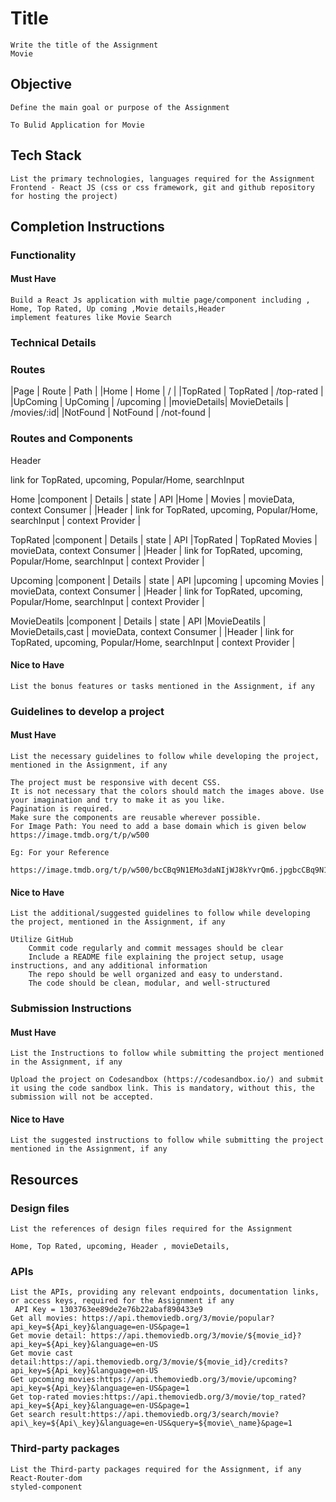 # Title

    Write the title of the Assignment
    Movie

## Objective

    Define the main goal or purpose of the Assignment
    
    To Bulid Application for Movie

## Tech Stack

    List the primary technologies, languages required for the Assignment
    Frontend - React JS (css or css framework, git and github repository for hosting the project)

## Completion Instructions

### Functionality

#### Must Have

    Build a React Js application with multie page/component including , Home, Top Rated, Up coming ,Movie details,Header
    implement features like Movie Search

### Technical Details
 
### Routes

|Page        | Route          | Path       |
|Home        | Home           | /          |
|TopRated    | TopRated       | /top-rated | 
|UpComing    | UpComing       | /upcoming  |
|movieDetails| MovieDetails   | /movies/:id|
|NotFound    | NotFound       | /not-found |

### Routes and Components

Header

link for TopRated, upcoming, Popular/Home, searchInput

Home
|component        | Details                                                       | state                               | API
|Home             | Movies                                                        | movieData, context Consumer         |
|Header           | link for TopRated, upcoming, Popular/Home, searchInput        | context Provider                    | 


TopRated
|component        | Details                                                       | state                               | API
|TopRated         | TopRated Movies                                               | movieData, context Consumer         |
|Header           | link for TopRated, upcoming, Popular/Home, searchInput        | context Provider                    | 


Upcoming
|component        | Details                                                       | state                               | API
|upcoming         | upcoming Movies                                               | movieData, context Consumer         |
|Header           | link for TopRated, upcoming, Popular/Home, searchInput        | context Provider                    | 

MovieDeatils
|component        | Details                                                       | state                               | API
|MovieDeatils     | MovieDetails,cast                                             | movieData, context Consumer         |
|Header           | link for TopRated, upcoming, Popular/Home, searchInput        | context Provider                    | 


#### Nice to Have

    List the bonus features or tasks mentioned in the Assignment, if any

### Guidelines to develop a project

#### Must Have

    List the necessary guidelines to follow while developing the project, mentioned in the Assignment, if any

    The project must be responsive with decent CSS.
    It is not necessary that the colors should match the images above. Use your imagination and try to make it as you like.
    Pagination is required.
    Make sure the components are reusable wherever possible.
    For Image Path: You need to add a base domain which is given below
    https://image.tmdb.org/t/p/w500

    Eg: For your Reference

    https://image.tmdb.org/t/p/w500/bcCBq9N1EMo3daNIjWJ8kYvrQm6.jpgbcCBq9N1EMo3daNIjWJ8kYvrQm6.jpg
        
        

#### Nice to Have

    List the additional/suggested guidelines to follow while developing the project, mentioned in the Assignment, if any

    Utilize GitHub
        Commit code regularly and commit messages should be clear
        Include a README file explaining the project setup, usage instructions, and any additional information
        The repo should be well organized and easy to understand.
        The code should be clean, modular, and well-structured

### Submission Instructions

#### Must Have

    List the Instructions to follow while submitting the project mentioned in the Assignment, if any
    
    Upload the project on Codesandbox (https://codesandbox.io/) and submit it using the code sandbox link. This is mandatory, without this, the submission will not be accepted.

#### Nice to Have

    List the suggested instructions to follow while submitting the project mentioned in the Assignment, if any

## Resources

### Design files

    List the references of design files required for the Assignment

    Home, Top Rated, upcoming, Header , movieDetails,
    

### APIs

    List the APIs, providing any relevant endpoints, documentation links, or access keys, required for the Assignment if any
     API Key = 1303763ee89de2e76b22abaf890433e9
    Get all movies: https://api.themoviedb.org/3/movie/popular?api_key=${Api_key}&language=en-US&page=1
    Get movie detail: https://api.themoviedb.org/3/movie/${movie_id}?api_key=${Api_key}&language=en-US
    Get movie cast detail:https://api.themoviedb.org/3/movie/${movie_id}/credits?api_key=${Api_key}&language=en-US
    Get upcoming movies:https://api.themoviedb.org/3/movie/upcoming?api_key=${Api_key}&language=en-US&page=1
    Get top-rated movies:https://api.themoviedb.org/3/movie/top_rated?api_key=${Api_key}&language=en-US&page=1
    Get search result:https://api.themoviedb.org/3/search/movie?api\_key=${Api\_key}&language=en-US&query=${movie\_name}&page=1

    
   

### Third-party packages

    List the Third-party packages required for the Assignment, if any
    React-Router-dom
    styled-component
